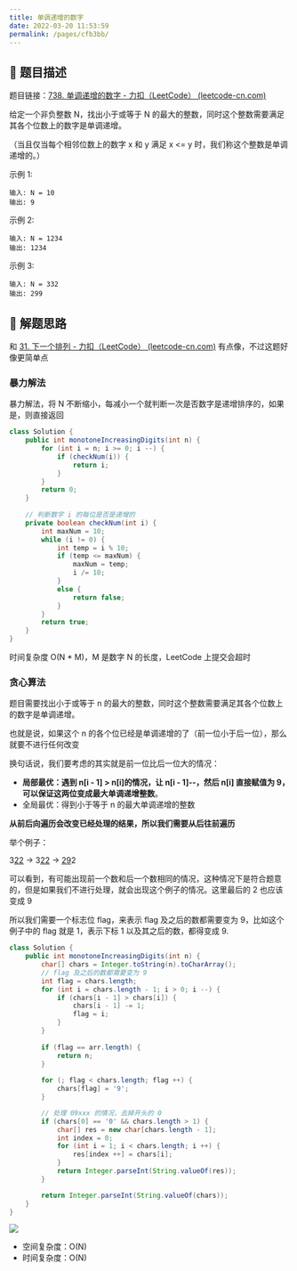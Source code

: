 ```yaml
---
title: 单调递增的数字
date: 2022-03-20 11:53:59
permalink: /pages/cfb3bb/
---
```


## 📃 题目描述

题目链接：[738. 单调递增的数字 - 力扣（LeetCode） (leetcode-cn.com)](https://leetcode-cn.com/problems/monotone-increasing-digits/)

给定一个非负整数 N，找出小于或等于 N 的最大的整数，同时这个整数需要满足其各个位数上的数字是单调递增。

（当且仅当每个相邻位数上的数字 x 和 y 满足 x <= y 时，我们称这个整数是单调递增的。）

示例 1:

```
输入: N = 10
输出: 9
```

示例 2:

```
输入: N = 1234
输出: 1234
```

示例 3:

```
输入: N = 332
输出: 299
```



## 🔔 解题思路

和 [31. 下一个排列 - 力扣（LeetCode） (leetcode-cn.com)](https://leetcode-cn.com/problems/next-permutation/) 有点像，不过这题好像更简单点

### 暴力解法

暴力解法，将 N 不断缩小，每减小一个就判断一次是否数字是递增排序的，如果是，则直接返回

```java
class Solution {
    public int monotoneIncreasingDigits(int n) {
        for (int i = n; i >= 0; i --) {
            if (checkNum(i)) {
                return i;
            }
        }
        return 0;
    }
	
    // 判断数字 i 的每位是否是递增的
    private boolean checkNum(int i) {
        int maxNum = 10;
        while (i != 0) {
            int temp = i % 10;
            if (temp <= maxNum) {
                maxNum = temp;
                i /= 10;
            }
            else {
                return false;
            }
        }
        return true;
    }
}
```

时间复杂度 O(N * M)，M 是数字 N 的长度，LeetCode 上提交会超时

### 贪心算法

题目需要找出小于或等于 n 的最大的整数，同时这个整数需要满足其各个位数上的数字是单调递增。

也就是说，如果这个 n 的各个位已经是单调递增的了（前一位小于后一位），那么就要不进行任何改变

换句话说，我们要考虑的其实就是前一位比后一位大的情况：

- **局部最优：遇到 n[i - 1] > n[i]的情况，让 n[i - 1]--，然后 n[i] 直接赋值为 9，可以保证这两位变成最大单调递增整数**。
- 全局最优：得到小于等于 n 的最大单调递增的整数

**从前后向遍历会改变已经处理的结果，所以我们需要从后往前遍历**

举个例子：

3<u>22</u> -> 3<u>22</u> -> <u>29</u>2

可以看到，有可能出现前一个数和后一个数相同的情况，这种情况下是符合题意的，但是如果我们不进行处理，就会出现这个例子的情况。这里最后的 2 也应该变成 9

所以我们需要一个标志位 flag，来表示 flag 及之后的数都需要变为 9，比如这个例子中的 flag 就是 1，表示下标 1 以及其之后的数，都得变成 9.


```java
class Solution {
    public int monotoneIncreasingDigits(int n) {
        char[] chars = Integer.toString(n).toCharArray();
        // flag 及之后的数都需要变为 9
        int flag = chars.length; 
        for (int i = chars.length - 1; i > 0; i --) {
            if (chars[i - 1] > chars[i]) {
                chars[i - 1] -= 1;
                flag = i;
            }
        }
		
        if (flag == arr.length) {
            return n;
        }
       
        for (; flag < chars.length; flag ++) {
            chars[flag] = '9';
        }

        // 处理 09xxx 的情况，去掉开头的 0
        if (chars[0] == '0' && chars.length > 1) {
            char[] res = new char[chars.length - 1];
            int index = 0;
            for (int i = 1; i < chars.length; i ++) {
                res[index ++] = chars[i];
            }
            return Integer.parseInt(String.valueOf(res));
        }

        return Integer.parseInt(String.valueOf(chars));
    }
}
```

![](https://cs-wiki.oss-cn-shanghai.aliyuncs.com/img/20220119153626.png)

- 空间复杂度：O(N)
- 时间复杂度：O(N)

